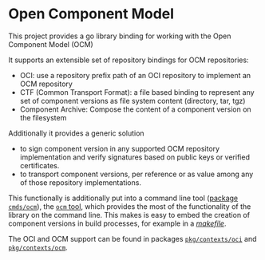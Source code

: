 # Open Component Model

This project provides a go library binding for working with the
Open Component Model (OCM)

It supports an extensible set of repository bindings for OCM repositories:
- OCI: use a repository prefix path of an OCI repository to implement an OCM
  repository
- CTF (Common Transport Format): a file based binding to represent any set of
  component versions as file system content (directory, tar, tgz)
- Component Archive: Compose the content of a component version on the
  filesystem

Additionally it provides a generic solution
- to sign component version in any supported OCM repository implementation and
  verify signatures based on public keys or verified certificates.
- to transport component versions, per reference or as value among any of those 
  repository implementations.

This functionally is additionally put into a command line tool
([package `cmds/ocm`](cmds/ocm)), the 
[`ocm` tool](docs/reference/ocm.md), which provides the
most of the functionality of the library on the command line. This makes is easy
to embed the creation of component versions in build processes, for example in a 
[*makefile*](examples/make/Makefile).

The OCI and OCM support can be found in packages
[`pkg/contexts/oci`](pkg/contexts/oci) and [`pkg/contexts/ocm`](pkg/contexts/ocm).
